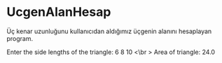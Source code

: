 # UcgenAlanHesap
Üç kenar uzunluğunu kullanıcıdan aldığımız üçgenin alanını hesaplayan program.

Enter the side lengths of the triangle: 6 8 10 <\br >
Area of triangle: 24.0
